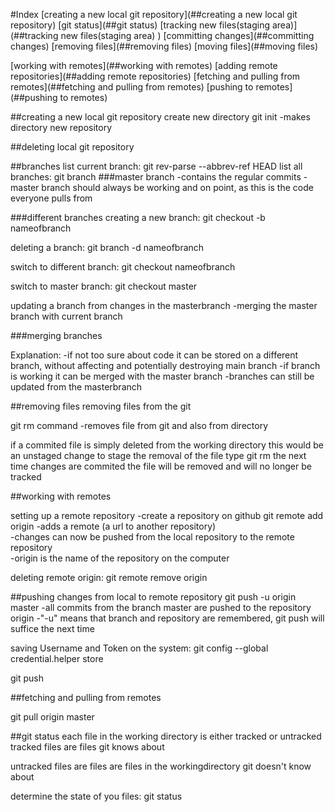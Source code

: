 


#Index
[creating a new local git repository](##creating a new local git repository)
[git status](##git status)
[tracking new files(staging area)](##tracking new files(staging area)
)
[committing changes](##committing changes)
[removing files](##removing files)
[moving files](##moving files)

[working with remotes](##working with remotes)
	[adding remote repositories](##adding remote repositories)
	[fetching and pulling from remotes](##fetching and pulling from remotes)
	[pushing to remotes](##pushing to remotes)


##creating a new local git repository
create new directory
git init
 -makes directory new repository


##deleting local git repository

##branches
list current branch:
git rev-parse --abbrev-ref HEAD
list all branches:
git branch
###master branch
 -contains the regular commits
 -master branch should always be working and on point, as this is the code everyone pulls from

###different branches
creating a new branch:
git checkout -b nameofbranch

deleting a branch:
git branch -d nameofbranch

switch to different branch: 
git checkout nameofbranch

switch to master branch:
git checkout master

updating a branch from changes in the masterbranch
 -merging the master branch with current branch

###merging branches


Explanation:
 -if not too sure about code it can be stored on a different branch, without affecting and potentially destroying main branch
 -if branch is working it can be merged with the master branch
 -branches can still be updated from the masterbranch


##removing files
removing files from  the git

git rm command
	-removes file from git and also from directory

if a commited file is simply deleted from the working directory this would be an unstaged change
to stage the removal of the file type git rm
the next time changes are commited the file will be removed and will no longer be tracked






##working with remotes

setting up a remote repository
-create a repository on github
git remote add origin <url of repository>
  -adds a remote (a url to another repository)  
  -changes can now be pushed from the local repository to the remote repository  
  -origin is the name of the repository on the computer

deleting remote origin: git remote remove origin



##pushing changes from local to remote repository
git push -u origin master
 -all commits from the branch master are pushed to the repository origin
 -"-u" means that branch and repository are remembered, git push will suffice the next time

saving Username and Token on the system: git config --global credential.helper store

git push <remote> <branch>


##fetching and pulling from remotes

git  pull origin master

		
	





##git status
each file in the working directory is either tracked or untracked
tracked files are files git knows about

untracked files are files are files in the workingdirectory git doesn't know about

determine the state of you files:
git status
